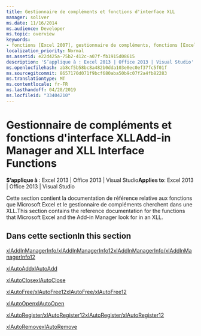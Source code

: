 ```yaml
---
title: Gestionnaire de compléments et fonctions d'interface XLL
manager: soliver
ms.date: 11/16/2014
ms.audience: Developer
ms.topic: overview
keywords:
- fonctions [Excel 2007], gestionnaire de compléments, fonctions [Excel 2007], interface XLL
localization_priority: Normal
ms.assetid: e22d425a-75b2-412c-a07f-fb1915d08615
description: 'S’applique à : Excel 2013 | Office 2013 | Visual Studio'
ms.openlocfilehash: ab8cf5b58bc8a482b0dda103e0ec0ef37fc5f01f
ms.sourcegitcommit: 8657170d071f9bcf680aba50b9c07f2a4fb82283
ms.translationtype: MT
ms.contentlocale: fr-FR
ms.lasthandoff: 04/28/2019
ms.locfileid: "33404210"
---
```

# <a name="add-in-manager-and-xll-interface-functions"></a><span data-ttu-id="96dea-104">Gestionnaire de compléments et fonctions d'interface XLL</span><span class="sxs-lookup"><span data-stu-id="96dea-104">Add-in Manager and XLL Interface Functions</span></span>

<span data-ttu-id="96dea-105">**S’applique à** : Excel 2013 | Office 2013 | Visual Studio</span><span class="sxs-lookup"><span data-stu-id="96dea-105">**Applies to**: Excel 2013 | Office 2013 | Visual Studio</span></span> 
  
<span data-ttu-id="96dea-106">Cette section contient la documentation de référence relative aux fonctions que Microsoft Excel et le gestionnaire de compléments cherchent dans une XLL.</span><span class="sxs-lookup"><span data-stu-id="96dea-106">This section contains the reference documentation for the functions that Microsoft Excel and the Add-in Manager look for in an XLL.</span></span>
  
## <a name="in-this-section"></a><span data-ttu-id="96dea-107">Dans cette section</span><span class="sxs-lookup"><span data-stu-id="96dea-107">In this section</span></span>

[<span data-ttu-id="96dea-108">xlAddInManagerInfo/xlAddInManagerInfo12</span><span class="sxs-lookup"><span data-stu-id="96dea-108">xlAddInManagerInfo/xlAddInManagerInfo12</span></span>](xladdinmanagerinfo-xladdinmanagerinfo12.md)
  
[<span data-ttu-id="96dea-109">xlAutoAdd</span><span class="sxs-lookup"><span data-stu-id="96dea-109">xlAutoAdd</span></span>](xlautoadd.md)
  
[<span data-ttu-id="96dea-110">xlAutoClose</span><span class="sxs-lookup"><span data-stu-id="96dea-110">xlAutoClose</span></span>](xlautoclose.md)
  
[<span data-ttu-id="96dea-111">xlAutoFree/xlAutoFree12</span><span class="sxs-lookup"><span data-stu-id="96dea-111">xlAutoFree/xlAutoFree12</span></span>](xlautofree-xlautofree12.md)
  
[<span data-ttu-id="96dea-112">xlAutoOpen</span><span class="sxs-lookup"><span data-stu-id="96dea-112">xlAutoOpen</span></span>](xlautoopen.md)
  
[<span data-ttu-id="96dea-113">xlAutoRegister/xlAutoRegister12</span><span class="sxs-lookup"><span data-stu-id="96dea-113">xlAutoRegister/xlAutoRegister12</span></span>](xlautoregister-xlautoregister12.md)
  
[<span data-ttu-id="96dea-114">xlAutoRemove</span><span class="sxs-lookup"><span data-stu-id="96dea-114">xlAutoRemove</span></span>](xlautoremove.md)
  

